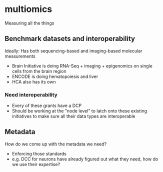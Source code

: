 # multiomics
Measuring all the things

## Benchmark datasets and interoperability

Ideally: Has both sequencing-based and imaging-based molecular measurements

- Brain Initiative is doing RNA-Seq + imaging + epigenomics on single cells from the brain region
- ENCODE is doing hematopoiesis and liver
- HCA also has its own

### Need interoperability

- Every of these grants have a DCP
- Should be working at the "node level" to latch onto these existing initiatives to make sure all their data types are interoperable


## Metadata

How do we come up with the metadata we need?
- Enforcing those standards
- e.g. DCC for neurons have already figured out what they need, how do we use their expertise?
